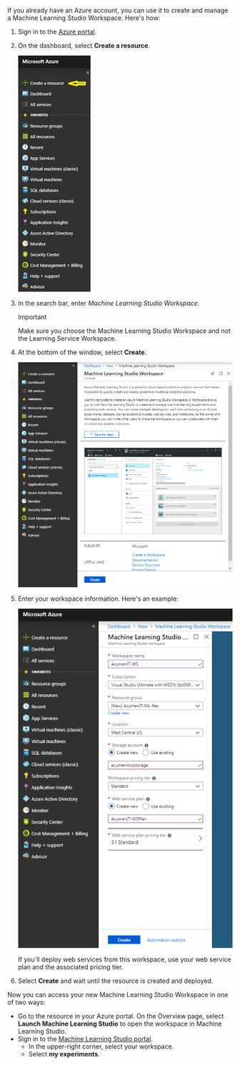 If you already have an Azure account, you can use it to create and manage a Machine Learning Studio Workspace. Here's how:

1. Sign in to the [Azure portal](https://portal.azure.com?azure-portal=true).
1. On the dashboard, select **Create a resource**.

    ![Create a resource](../media/4-create-ml-workspace-with-existing-azure-account-create-resource.png)

1. In the search bar, enter *Machine Learning Studio Workspace*.

    > [!IMPORTANT]
    > Make sure you choose the Machine Learning Studio Workspace and not the Learning Service Workspace.

1. At the bottom of the window, select **Create**.

    ![Create a new workspace](../media/4-create-ml-workspace-with-existing-azure-account-create-workspace.png)

1. Enter your workspace information. Here's an example:

    ![Complete workspace details](../media/4-create-ml-workspace-with-existing-azure-account-workspace-details.png)

    If you'll deploy web services from this workspace, use your web service plan and the associated pricing tier.

1. Select **Create** and wait until the resource is created and deployed.

Now you can access your new Machine Learning Studio Workspace in one of two ways:
* Go to the resource in your Azure portal. On the Overview page, select **Launch Machine Learning Studio** to open the workspace in Machine Learning Studio.
* Sign in to the [Machine Learning Studio portal](https://studio.azureml.net/?azure-portal=true).
    - In the upper-right corner, select your workspace.
    - Select **my experiments**.